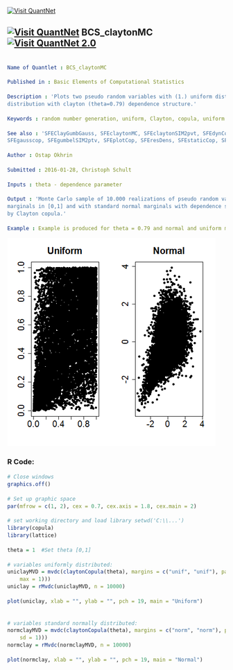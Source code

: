 
[<img src="https://github.com/QuantLet/Styleguide-and-FAQ/blob/master/pictures/banner.png" width="888" alt="Visit QuantNet">](http://quantlet.de/)

## [<img src="https://github.com/QuantLet/Styleguide-and-FAQ/blob/master/pictures/qloqo.png" alt="Visit QuantNet">](http://quantlet.de/) **BCS_claytonMC** [<img src="https://github.com/QuantLet/Styleguide-and-FAQ/blob/master/pictures/QN2.png" width="60" alt="Visit QuantNet 2.0">](http://quantlet.de/)

```yaml

Name of Quantlet : BCS_claytonMC

Published in : Basic Elements of Computational Statistics

Description : 'Plots two pseudo random variables with (1.) uniform distribution and (2.) N(0,1)
distribution with clayton (theta=0.79) dependence structure.'

Keywords : random number generation, uniform, Clayton, copula, uniform distribution, plot

See also : 'SFEClayGumbGauss, SFEclaytonMC, SFEclaytonSIM2pvt, SFEdynCop, SFEestGARCH, SFEfrechet,
SFEgausscop, SFEgumbelSIM2ptv, SFEplotCop, SFEresDens, SFEstaticCop, SFEtcop, SFEtMC'

Author : Ostap Okhrin

Submitted : 2016-01-28, Christoph Schult

Inputs : theta - dependence parameter

Output : 'Monte Carlo sample of 10.000 realizations of pseudo random variable with uniform
marginals in [0,1] and with standard normal marginals with dependence structure in both cases given
by Clayton copula.'

Example : Example is produced for theta = 0.79 and normal and uniform marginal distributions.

```

![Picture1](BCS_claytonMC.png)


### R Code:
```r
# Close windows
graphics.off()

# Set up graphic space
par(mfrow = c(1, 2), cex = 0.7, cex.axis = 1.8, cex.main = 2)

# set working directory and load library setwd('C:\\...')
library(copula)
library(lattice)

theta = 1  #Set theta [0,1]

# variables uniformly distributed:
uniclayMVD = mvdc(claytonCopula(theta), margins = c("unif", "unif"), paramMargins = list(list(min = 0, max = 1), list(min = 0, 
    max = 1)))
uniclay = rMvdc(uniclayMVD, n = 10000)

plot(uniclay, xlab = "", ylab = "", pch = 19, main = "Uniform")


# variables standard normally distributed:
normclayMVD = mvdc(claytonCopula(theta), margins = c("norm", "norm"), paramMargins = list(list(mean = 0, sd = 1), list(mean = 0, 
    sd = 1)))
normclay = rMvdc(normclayMVD, n = 10000)

plot(normclay, xlab = "", ylab = "", pch = 19, main = "Normal")

```
